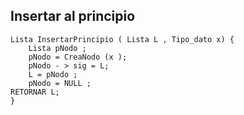 ## Insertar al principio

~~~
Lista InsertarPrincipio ( Lista L , Tipo_dato x) {
	Lista pNodo ;
	pNodo = CreaNodo (x );
	pNodo - > sig = L;
	L = pNodo ;
	pNodo = NULL ;
RETORNAR L;
}
~~~
